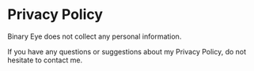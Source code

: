 # Privacy Policy

Binary Eye does not collect any personal information.

If you have any questions or suggestions about my Privacy Policy, do not
hesitate to contact me.

